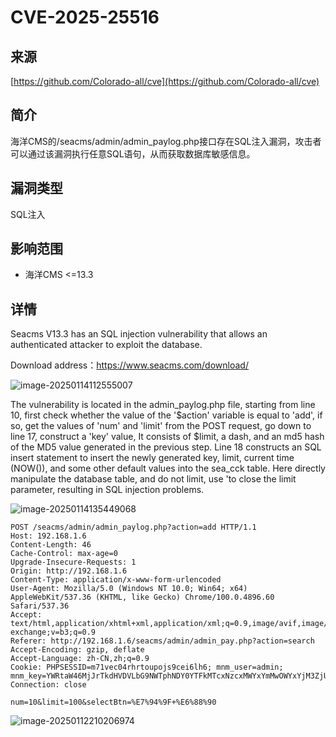 # CVE-2025-25516

## 来源

[https://github.com/Colorado-all/cve](https://github.com/Colorado-all/cve)

## 简介

海洋CMS的/seacms/admin/admin_paylog.php接口存在SQL注入漏洞，攻击者可以通过该漏洞执行任意SQL语句，从而获取数据库敏感信息。

## 漏洞类型

SQL注入

## 影响范围

-   海洋CMS <=13.3

## 详情

Seacms V13.3 has an SQL injection vulnerability that allows an authenticated attacker to exploit the database.

Download address：https://www.seacms.com/download/



![image-20250114112555007](../images/image-20250114112555007.png)



The vulnerability is located in the admin_paylog.php file, starting from line 10, first check whether the value of the '$action' variable is equal to 'add', if so, get the values of 'num' and 'limit' from the POST request, go down to line 17, construct a 'key' value, It consists of $limit, a dash, and an md5 hash of the MD5 value generated in the previous step. Line 18 constructs an SQL insert statement to insert the newly generated key, limit, current time (NOW()), and some other default values into the sea_cck table. Here directly manipulate the database table, and do not limit, use 'to close the limit parameter, resulting in SQL injection problems.

![image-20250114135449068](../images/image-20250114135449068.png)





```http
POST /seacms/admin/admin_paylog.php?action=add HTTP/1.1
Host: 192.168.1.6
Content-Length: 46
Cache-Control: max-age=0
Upgrade-Insecure-Requests: 1
Origin: http://192.168.1.6
Content-Type: application/x-www-form-urlencoded
User-Agent: Mozilla/5.0 (Windows NT 10.0; Win64; x64) AppleWebKit/537.36 (KHTML, like Gecko) Chrome/100.0.4896.60 Safari/537.36
Accept: text/html,application/xhtml+xml,application/xml;q=0.9,image/avif,image/webp,image/apng,*/*;q=0.8,application/signed-exchange;v=b3;q=0.9
Referer: http://192.168.1.6/seacms/admin/admin_pay.php?action=search
Accept-Encoding: gzip, deflate
Accept-Language: zh-CN,zh;q=0.9
Cookie: PHPSESSID=m71vec04rhrtoupojs9cei6lh6; mnm_user=admin; mnm_key=YWRtaW46MjJrTkdHVDVLbG9NWTphNDY0YTFkMTcxNzcxMWYxYmMwOWYxYjM3ZjU2ODMxOQ%3D%3D
Connection: close

num=10&limit=100&selectBtn=%E7%94%9F+%E6%88%90
```









![image-20250112210206974](../images/image-20250112210206974.png)











